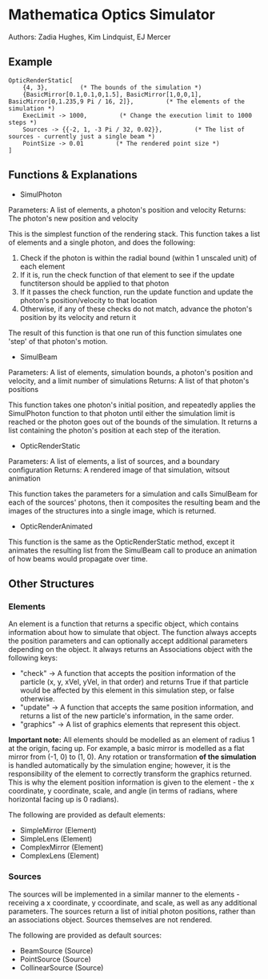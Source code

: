 # Mathematica Optics Simulator
Authors:
Zadia Hughes, Kim Lindquist, EJ Mercer

## Example

```
OpticRenderStatic[
    {4, 3},         (* The bounds of the simulation *)
    {BasicMirror[0.1,0.1,0,1.5], BasicMirror[1,0,0,1], BasicMirror[0,1.235,9 Pi / 16, 2]},         (* The elements of the simulation *)
    ExecLimit -> 1000,         (* Change the execution limit to 1000 steps *)
    Sources -> {{-2, 1, -3 Pi / 32, 0.02}},         (* The list of sources - currently just a single beam *)
    PointSize -> 0.01         (* The rendered point size *)
]
```

## Functions & Explanations 

- SimulPhoton

Parameters: A list of elements, a photon's position and velocity
Returns: The photon's new position and velocity

This is the simplest function of the rendering stack. This function takes a list of elements and a single photon, and does the following:
1. Check if the photon is within the radial bound (within 1 unscaled unit) of each element
2. If it is, run the check function of that element to see if the update functiterson should be applied to that photon
3. If it passes the check function, run the update function and update the photon's position/velocity to that location
4. Otherwise, if any of these checks do not match, advance the photon's position by its velocity and return it

The result of this function is that one run of this function simulates one 'step' of that photon's motion.


- SimulBeam

Parameters: A list of elements, simulation bounds, a photon's position and velocity, and a limit number of simulations
Returns: A list of that photon's positions

This function takes one photon's initial position, and repeatedly applies the SimulPhoton function to that photon until either the simulation limit is reached or the photon goes out of the bounds of the simulation. It returns a list containing the photon's position at each step of the iteration.


- OpticRenderStatic

Parameters: A list of elements, a list of sources, and a boundary configuration
Returns: A rendered image of that simulation, witsout animation

This function takes the parameters for a simulation and calls SimulBeam for each of the sources' photons, then it composites the resulting beam and the images of the structures into a single image, which is returned.


- OpticRenderAnimated

This function is the same as the OpticRenderStatic method, except it animates the resulting list from the SimulBeam call to produce an animation of how beams would propagate over time.


## Other Structures

### Elements

An element is a function that returns a specific object, which contains information about how to simulate that object. The function always accepts the position parameters and can optionally accept additional parameters depending on the object. It always returns an Associations object with the following keys:
- "check" -> A function that accepts the position information of the particle (x, y, xVel, yVel, in that order) and returns True if that particle would be affected by this element in this simulation step, or false otherwise.
- "update" -> A function that accepts the same position information, and returns a list of the new particle's information, in the same order.
- "graphics" -> A list of graphics elements that represent this object.


**Important note:** All elements should be modelled as an element of radius 1 at the origin, facing up. For example, a basic mirror is modelled as a flat mirror from (-1, 0) to (1, 0). Any rotation or transformation __of the simulation__ is handled automatically by the simulation engine; however, it is the responsibility of the element to correctly transform the graphics returned. This is why the element position information is given to the element - the x coordinate, y coordinate, scale, and angle (in terms of radians, where horizontal facing up is 0 radians).


The following are provided as default elements:

- SimpleMirror (Element)
- SimpleLens (Element)
- ComplexMirror (Element)
- ComplexLens (Element)

### Sources

The sources will be implemented in a similar manner to the elements - receiving a x coordinate, y ccoordinate, and scale, as well as any additional parameters. The sources return a list of initial photon positions, rather than an associations object. Sources themselves are not rendered.


The following are provided as default sources:

- BeamSource (Source)
- PointSource (Source)
- CollinearSource (Source)